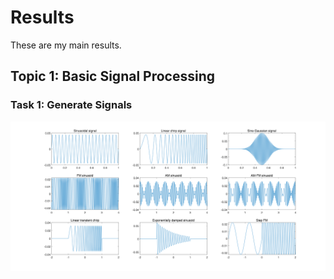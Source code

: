 # Results
These are my main results.

## Topic 1: Basic Signal Processing

### Task 1: Generate Signals

![Signal](Topic1/Signal.png)